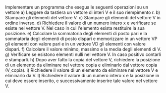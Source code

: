 Implementare un programma che esegua le seguenti operazioni su un vettore
a) Leggere da tastiera un vettore di interi V e il suo riempimento r.
b) Stampare gli elementi del vettore V.
c) Stampare gli elementi del vettore V in ordine inverso.
d) Richiedere il valore di un numero intero x e verificare se esiste nel vettore V. Nel caso in cui
l'elemento esista restituire la sua posizione.
e) Calcolare la sommatoria degli elementi di posto pari e la sommatoria degli elementi di
posto dispari e memorizzare in un vettore VP gli elementi con valore pari e in un vettore VD
gli elementi con valore dispari.
f) Calcolare il valore minimo, massimo e la media degli elementi di V.
g) Verificare se esistono elementi nulli nel vettore V. In caso positivo contarli e stamparli.
h) Dopo aver fatto la copia del vettore V, richiedere la posizione di un elemento da eliminare
nel vettore copia e eliminarlo dal vettore copia (V_copia).
i) Richiedere il valore di un elemento da eliminare nel vettore V e eliminarlo da V.
l) Richiedere il valore di un numero intero x e la posizione in cui deve essere inserito, e
successivamente inserire tale valore nel vettore V.
